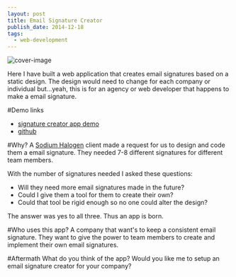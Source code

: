 ```yaml
---
layout: post
title: Email Signature Creator
publish_date: 2014-12-18
tags:
  - web-development
---
```


![cover-image](/content/images/2014/12/Screenshot-2014-12-17-23-26-42.png)

Here I have built a web application that creates email signatures based on a static design. The design would need to change for each company or individual but...yeah, this is for an agency or web developer that happens to make a email signature.

#Demo links

- [signature creator app demo](https://chancesmith.io/project/signature-app/)
- [github](https://github.com/chancesmith/chancesmith-site/tree/master/project/signature-app)

#Why?
A [Sodium Halogen](https://sodiumhalogen.com?ref=csio) client made a request for us to design and code them a email signature. They needed 7-8 different signatures for different team members.

With the number of signatures needed I asked these questions:

- Will they need more email signatures made in the future?
- Could I give them a tool for them to create their own?
- Could that tool be rigid enough so no one could alter the design?

The answer was yes to all three. Thus an app is born.

#Who uses this app?
A company that want's to keep a consistent email signature. They want to give the power to team members to create and implement their own email signatures.

#Aftermath
What do you think of the app?
Would you like me to setup an email signature creator for your company?
